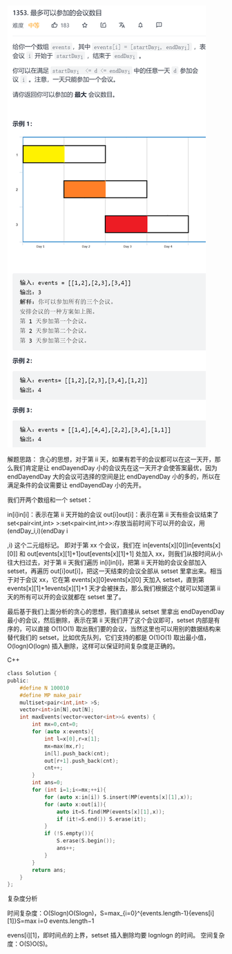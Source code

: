 ![image-20211216093950677](image/image-20211216093950677.png)

解题思路：
贪心的思想，对于第 ii 天，如果有若干的会议都可以在这一天开，那么我们肯定是让 endDayendDay 小的会议先在这一天开才会使答案最优，因为 endDayendDay 大的会议可选择的空间是比 endDayendDay 小的多的，所以在满足条件的会议需要让 endDayendDay 小的先开。

我们开两个数组和一个 setset：

in[i]in[i]：表示在第 ii 天开始的会议
out[i]out[i]：表示在第 ii 天有些会议结束了
set<pair<int,int> >:set<pair<int,int>>:存放当前时间下可以开的会议，用 (endDay_i,i)(endDay 
i

 ,i) 这个二元组标记。
即对于第 xx 个会议，我们在 in[events[x][0]]in[events[x][0]] 和 out[events[x][1]+1]out[events[x][1]+1] 处加入 xx，则我们从按时间从小往大扫过去，对于第 ii 天我们遍历 in[i]in[i]，把第 ii 天开始的会议全部加入 setset，再遍历 out[i]out[i]，把这一天结束的会议全部从 setset 里拿出来。相当于对于会议 xx，它在第 events[x][0]events[x][0] 天加入 setset，直到第 events[x][1]+1events[x][1]+1 天才会被抹去，那么我们根据这个就可以知道第 ii 天的所有可以开的会议就都在 setset 里了。

最后基于我们上面分析的贪心的思想，我们直接从 setset 里拿出 endDayendDay 最小的会议，然后删除，表示在第 ii 天我们开了这个会议即可，setset 内部是有序的，可以直接 O(1)O(1) 取出我们要的会议，当然这里也可以用别的数据结构来替代我们的 setset，比如优先队列，它们支持的都是 O(1)O(1) 取出最小值，O(logn)O(logn) 插入删除，这样可以保证时间复杂度是正确的。

C++

```c
class Solution {
public:
    #define N 100010
    #define MP make_pair
    multiset<pair<int,int> >S;
    vector<int>in[N],out[N];
    int maxEvents(vector<vector<int>>& events) {
        int mx=0,cnt=0;
        for (auto x:events){
            int l=x[0],r=x[1];
            mx=max(mx,r);
            in[l].push_back(cnt);
            out[r+1].push_back(cnt);
            cnt++;
        }
        int ans=0;
        for (int i=1;i<=mx;++i){
            for (auto x:in[i]) S.insert(MP(events[x][1],x));
            for (auto x:out[i]){
                auto it=S.find(MP(events[x][1],x));
                if (it!=S.end()) S.erase(it);
            }
            if (!S.empty()){
                S.erase(S.begin());
                ans++;
            }
        }
        return ans;
    }
};
```

复杂度分析

时间复杂度：O(Slogn)O(Slogn)，S=max_{i=0}^{events.length-1}{evens[i][1]}S=max 
i=0
events.length−1

 evens[i][1]，即时间点的上界，setset 插入删除均要 lognlogn 的时间。
空间复杂度：O(S)O(S)。

